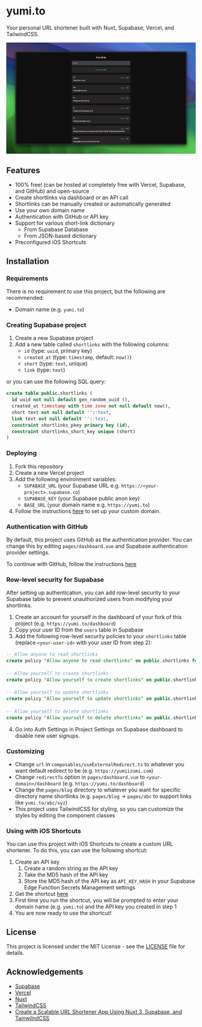 # yumi.to

Your personal URL shortener built with Nuxt, Supabase, Vercel, and TailwindCSS.

![yumi.to](./readme/dashboard.png)

## Features

- 100% free! (can be hosted at completely free with Vercel, Supabase, and GitHub) and open-source
- Create shortlinks via dashboard or an API call
- Shortlinks can be manually created or automatically generated
- Use your own domain name
- Authentication with GitHub or API key
- Support for various short-link dictionary
  - From Supabase Database
  - From JSON-based dictionary
- Preconfigured iOS Shortcuts

## Installation

### Requirements

There is no requirement to use this project, but the following are recommended:

- Domain name (e.g. `yumi.to`)

### Creating Supabase project

1. Create a new Supabase project
2. Add a new table called `shortlinks` with the following columns:
   - `id` (type: `uuid`, primary key)
   - `created_at` (type: `timestamp`, default: `now()`)
   - `short` (type: `text`, unique)
   - `link` (type: `text`)

or you can use the following SQL query:

```sql
create table public.shortlinks (
  id uuid not null default gen_random_uuid (),
  created_at timestamp with time zone not null default now(),
  short text not null default ''::text,
  link text not null default ''::text,
  constraint shortlinks_pkey primary key (id),
  constraint shortlinks_short_key unique (short)
)
```

### Deploying

1. Fork this repository
2. Create a new Vercel project
3. Add the following environment variables:
   - `SUPABASE_URL` (your Supabase URL e.g. `https://<your-project>.supabase.co`)
   - `SUPABASE_KEY` (your Supabase public anon key)
   - `BASE_URL` (your domain name e.g. `https://yumi.to`)
4. Follow the instructions [here](https://vercel.com/docs/projects/domains/add-a-domain) to set up your custom domain.

### Authentication with GitHub

By default, this project uses GitHub as the authentication provider. You can change this by editing `pages/dashboard.vue` and Supabase authentication provider settings.

To continue with GitHub, follow the instructions [here](https://supabase.com/docs/guides/auth/social-login/auth-github)

### Row-level security for Supabase

After setting up authentication, you can add row-level security to your Supabase table to prevent unauthorized users from modifying your shortlinks.

1. Create an account for yourself in the dashboard of your fork of this project (e.g. `https://yumi.to/dashboard`)
2. Copy your user ID from the `users` table in Supabase
3. Add the following row-level security policies to your `shortlinks` table (replace `<your-user-id>` with your user ID from step 2):

```sql
-- Allow anyone to read shortlinks
create policy "Allow anyone to read shortlinks" on public.shortlinks for select using (true);

-- Allow yourself to create shortlinks
create policy "Allow yourself to create shortlinks" on public.shortlinks for insert with check (auth.uid() = '<your-user-id>');

-- Allow yourself to update shortlinks
create policy "Allow yourself to update shortlinks" on public.shortlinks for update using (auth.uid() = '<your-user-id>') with check (auth.uid() = '<your-user-id>');

-- Allow yourself to delete shortlinks
create policy "Allow yourself to delete shortlinks" on public.shortlinks for delete using (auth.uid() = '<your-user-id>');
```

4. Go into Auth Settings in Project Settings on Supabase dashboard to disable new user signups.

### Customizing

- Change `url` in `composables/useExternalRedirect.ts` to whatever you want default redirect to be (e.g. `https://yumiizumi.com`)
- Change `redirectTo` option in `pages/dashboard.vue` to `<your-domain>/dashboard` (e.g. `https://yumi.to/dashboard`)
- Change the `pages/blog` directory to whatever you want for specific directory name shortlinks (e.g. `pages/blog` -> `pages/abc` to support links like `yumi.to/abc/xyz`)
- This project uses TailwindCSS for styling, so you can customize the styles by editing the component classes

### Using with iOS Shortcuts

You can use this project with iOS Shortcuts to create a custom URL shortener. To do this, you can use the following shortcut:

1. Create an API key
   1. Create a random string as the API key
   2. Take the MD5 hash of the API key
   3. Store the MD5 hash of the API key as `API_KEY_HASH` in your Supabase Edge Function Secrets Management settings
2. Get the shortcut [here](https://yumi.to/aa)
3. First time you run the shortcut, you will be prompted to enter your domain name (e.g. `yumi.to`) and the API key you created in step 1
4. You are now ready to use the shortcut!

## License

This project is licensed under the MIT License - see the [LICENSE](LICENSE) file for details.

## Acknowledgements

- [Supabase](https://supabase.io)
- [Vercel](https://vercel.com)
- [Nuxt](https://nuxtjs.org)
- [TailwindCSS](https://tailwindcss.com)
- [Create a Scalable URL Shortener App Using Nuxt 3, Supabase, and TainwilndCSS](https://youtube.com/watch?v=A3OO1ZVLRjA)
